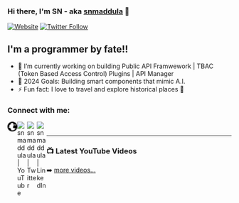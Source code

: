 ### Hi there, I'm SN - aka [snmaddula][website] 👋

[![Website](https://img.shields.io/website?label=snmaddula&style=for-the-badge&url=https%3A%2F%2Fsnmaddula.github.io)](https://snmaddula.github.io)
[![Twitter Follow](https://img.shields.io/twitter/follow/snmaddula?color=1DA1F2&logo=twitter&style=for-the-badge)](https://twitter.com/intent/follow?original_referer=https%3A%2F%2Fgithub.com%snmaddula&screen_name=snmaddula)

## I'm a programmer by fate!!

- 🌱 I’m currently working on building Public API Framwework | TBAC (Token Based Access Control) Plugins | API Manager
- 🥅 2024 Goals: Building smart components that mimic A.I.
- ⚡ Fun fact: I love to travel and explore historical places 🤣

### Connect with me: 

[<img align="left" alt="snmaddula.github.io" width="22px" src="https://raw.githubusercontent.com/iconic/open-iconic/master/svg/globe.svg" />][website]
[<img align="left" alt="snmaddula | YouTube" width="22px" src="https://cdn.jsdelivr.net/npm/simple-icons@v3/icons/youtube.svg" />][youtube]
[<img align="left" alt="snmaddula | Twitter" width="22px" src="https://cdn.jsdelivr.net/npm/simple-icons@v3/icons/twitter.svg" />][twitter]
[<img align="left" alt="snmaddula | LinkedIn" width="22px" src="https://cdn.jsdelivr.net/npm/simple-icons@v3/icons/linkedin.svg" />][linkedin]

<br />

---

### 📺 Latest YouTube Videos

➡️ [more videos...](https://youtube.com/c/snmaddula)

[website]: https://snmaddula.github.io
[twitter]: https://twitter.com/snmaddula
[youtube]: https://www.youtube.com/c/snmaddula
[linkedin]: https://linkedin.com/in/snmaddula
